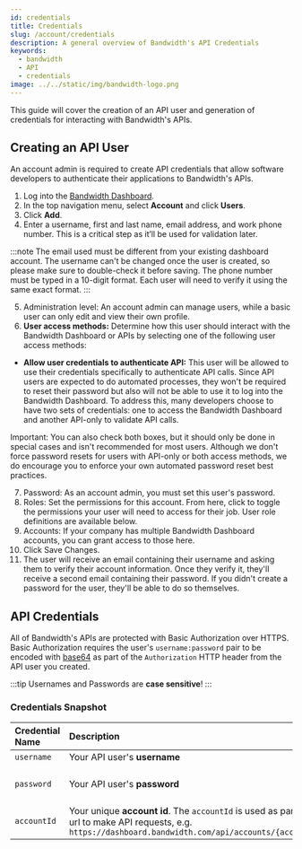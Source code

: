 ```yaml
---
id: credentials
title: Credentials
slug: /account/credentials
description: A general overview of Bandwidth's API Credentials
keywords:
  - bandwidth
  - API
  - credentials
image: ../../static/img/bandwidth-logo.png
---
```


This guide will cover the creation of an API user and generation of credentials for interacting with Bandwidth's APIs.

## Creating an API User

An account admin is required to create API credentials that allow software developers to authenticate their applications to Bandwidth's APIs.

1. Log into the [Bandwidth Dashboard](https://dashboard.bandwidth.com/).
2. In the top navigation menu, select **Account** and click **Users**.
3. Click **Add**.
4. Enter a username, first and last name, email address, and work phone number. This is a critical step as it’ll be used for validation later.

:::note
The email used must be different from your existing dashboard account. The username can't be changed once the user is created, so please make sure to double-check it before saving. The phone number must be typed in a 10-digit format. Each user will need to verify it using the same exact format.
:::

5. Administration level: An account admin can manage users, while a basic user can only edit and view their own profile.
6. **User access methods:** Determine how this user should interact with the Bandwidth Dashboard or APIs by selecting one of the following user access methods:

- **Allow user credentials to authenticate API:** This user will be allowed to use their credentials specifically to authenticate API calls. Since API users are expected to do automated processes, they won't be required to reset their password but also will not be able to use it to log into the Bandwidth Dashboard. To address this, many developers choose to have two sets of credentials: one to access the Bandwidth Dashboard and another API-only to validate API calls.

Important: You can also check both boxes, but it should only be done in special cases and isn't recommended for most users. Although we don't force password resets for users with API-only or both access methods, we do encourage you to enforce your own automated password reset best practices.

7. Password: As an account admin, you must set this user's password.
8. Roles: Set the permissions for this account. From here, click to toggle the permissions your user will need to access for their job. User role definitions are available below.
9. Accounts: If your company has multiple Bandwidth Dashboard accounts, you can grant access to those here.
10. Click Save Changes.
11. The user will receive an email containing their username and asking them to verify their account information. Once they verify it, they'll receive a second email containing their password. If you didn't create a password for the user, they'll be able to do so themselves.

## API Credentials

All of Bandwidth's APIs are protected with Basic Authorization over HTTPS. Basic Authorization requires the user's `username:password` pair to be encoded with [base64](https://en.wikipedia.org/wiki/Base64) as part of the `Authorization` HTTP header from the API user you created.

:::tip
Usernames and Passwords are **case sensitive**!
:::

### Credentials Snapshot

| Credential Name | Description                                                                                                                                                   | Example                                            |
|:----------------|:--------------------------------------------------------------------------------------------------------------------------------------------------------------|:---------------------------------------------------|
| `username`      | Your API user's **username**                                                                                                                                  | `jdoe`                                             |
| `password`      | Your API user's **password**                                                                                                                                  | `correct-horse-battery-staple`                     |
| `accountId`     | Your unique **account id**. The `accountId` is used as part of the url to make API requests, e.g. `https://dashboard.bandwidth.com/api/accounts/{accountId}/` | `920012`                                           |